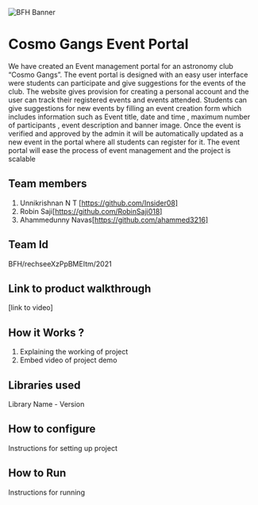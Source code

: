![BFH Banner](https://trello-attachments.s3.amazonaws.com/542e9c6316504d5797afbfb9/542e9c6316504d5797afbfc1/39dee8d993841943b5723510ce663233/Frame_19.png)
# Cosmo Gangs Event Portal
We have created an Event management portal for an astronomy club “Cosmo Gangs”. The  event portal is designed with an easy user interface were students can participate and give suggestions for the events of the club. The website gives provision for creating a personal account and the user can track their registered events and events attended. Students can give suggestions for new events by filling an event creation form which includes information such as Event title, date and time , maximum number of participants , event description and banner image. Once the event is verified and approved by the admin it will be automatically updated as a new event in the portal where all students can register for it. The event portal will ease the process of event management and the project is scalable

## Team members
1. Unnikrishnan N T [https://github.com/Insider08]
2. Robin Saji[https://github.com/RobinSaji018]
3. Ahammedunny Navas[https://github.com/ahammed3216]
## Team Id
BFH/rechseeXzPpBMEItm/2021
## Link to product walkthrough
[link to video]
## How it Works ?
1. Explaining the working of project
2. Embed video of project demo
## Libraries used
Library Name - Version
## How to configure
Instructions for setting up project
## How to Run
Instructions for running
